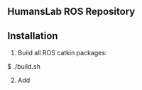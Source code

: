 HumansLab ROS Repository
--------------------

Installation
--------------------

1. Build all ROS catkin packages:

$ ./build.sh

2. Add 
